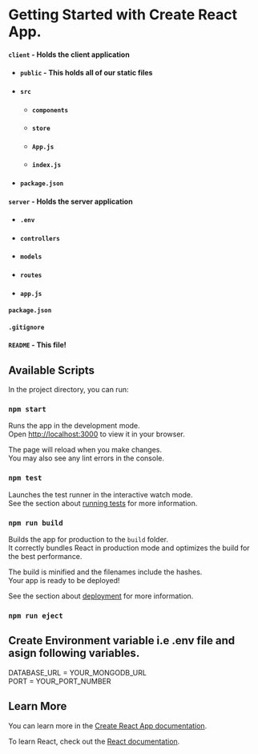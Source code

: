 # Getting Started with Create React App.

#### `client` - Holds the client application
- #### `public` - This holds all of our static files
- #### `src`
    - #### `components`
    - #### `store`
    - #### `App.js`
    - #### `index.js`
- #### `package.json`
#### `server` - Holds the server application
- #### `.env`
- #### `controllers`
- #### `models`
- #### `routes`
- #### `app.js`
#### `package.json`
#### `.gitignore`
#### `README` - This file!

## Available Scripts

In the project directory, you can run:

### `npm start`

Runs the app in the development mode.\
Open [http://localhost:3000](http://localhost:3000) to view it in your browser.

The page will reload when you make changes.\
You may also see any lint errors in the console.

### `npm test`

Launches the test runner in the interactive watch mode.\
See the section about [running tests](https://facebook.github.io/create-react-app/docs/running-tests) for more information.

### `npm run build`

Builds the app for production to the `build` folder.\
It correctly bundles React in production mode and optimizes the build for the best performance.

The build is minified and the filenames include the hashes.\
Your app is ready to be deployed!

See the section about [deployment](https://facebook.github.io/create-react-app/docs/deployment) for more information.

### `npm run eject`

## Create Environment variable i.e .env file and asign following variables.

DATABASE_URL = YOUR_MONGODB_URL\
PORT = YOUR_PORT_NUMBER


## Learn More

You can learn more in the [Create React App documentation](https://facebook.github.io/create-react-app/docs/getting-started).

To learn React, check out the [React documentation](https://reactjs.org/).


